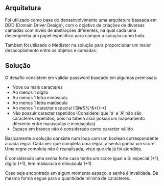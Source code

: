 

## Arquitetura

Foi utilizado como base do densenvolvimento uma arquitetura baseada em 
DDD (Domain Driver Design), com o objetivo de criações de diversas camadas 
com niveis de abstrações diferentes, na qual cada uma desempenha um papel
específico para compor a solução como todo.

Também foi utilizado o Mediator na solução para proporcionar um maior
desacoplamento entre os objetos e camadas.

## Solução

O desafio consistem em validar password baseado em algumas premissas:

* Nove ou mais caracteres
* Ao menos 1 dígito
* Ao menos 1 letra minúscula
* Ao menos 1 letra maiúscula
* Ao menos 1 caracter especial (!@#$%^&*()-+)
* Não possuir caracter repetidos (Considerei que 'a' e 'A' não são caracteres repetidos,
pois na tabela ascii possui um mapeamento diferente entre maiusculas e minusculas)
* Espaço em branco não é considerado como caracter válido

Basicamente a solução consiste num loop com um boolean correspondente a cada regra.
Cada vez que completa uma regra, a senha ganha um score. Uma regra completa não é reanalisada,
visto que ela já foi atendida.

É considerado uma senha forte caso tenha um score igual a 3: especial (+1), digito (+1),
tem maisucula e minuscula (+1).

Caso seja encontrado em algum momento espaço, a senha é invalidada. Da mesma forma segue para a quantidade mínima de caracteres.